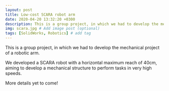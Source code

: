 ```yaml
---
layout: post
title: Low-cost SCARA robot arm
date: 2020-04-20 13:32:20 +0300
description: This is a group project, in which we had to develop the mechanical project of a robotic arm. # Add post description (optional)
img: scara.jpg # Add image post (optional)
tags: [SolidWorks, Robotics] # add tag
---
```

This is a group project, in which we had to develop the mechanical project of a robotic arm.

We developed a SCARA robot with a horizontal maximum reach of 40cm, aiming to develop a mechanical structure to perform tasks in very high speeds.

More details yet to come!